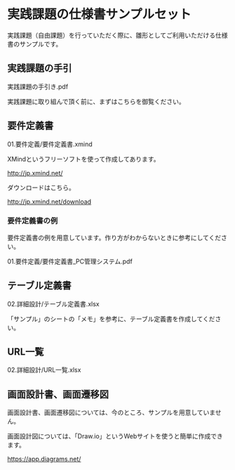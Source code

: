# 実践課題の仕様書サンプルセット

実践課題（自由課題）を行っていただく際に、雛形としてご利用いただける仕様書のサンプルです。

## 実践課題の手引

実践課題の手引き.pdf

実践課題に取り組んで頂く前に、まずはこちらを御覧ください。

## 要件定義書

01.要件定義/要件定義書.xmind

XMindというフリーソフトを使って作成してあります。

http://jp.xmind.net/

ダウンロードはこちら。

http://jp.xmind.net/download

### 要件定義書の例
要件定義書の例を用意しています。作り方がわからないときに参考にしてください。

01.要件定義/要件定義書_PC管理システム.pdf

## テーブル定義書

02.詳細設計/テーブル定義書.xlsx

「サンプル」のシートの「メモ」を参考に、テーブル定義書を作成してください。

## URL一覧

02.詳細設計/URL一覧.xlsx

## 画面設計書、画面遷移図

画面設計書、画面遷移図については、今のところ、サンプルを用意していません。

画面設計図については、「Draw.io」というWebサイトを使うと簡単に作成できます。

https://app.diagrams.net/

